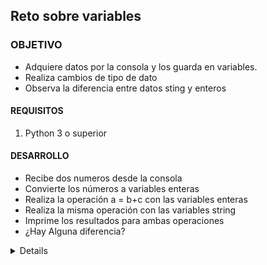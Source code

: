  	
## Reto sobre variables 

### OBJETIVO 

- Adquiere datos por la consola y los guarda en variables.
- Realiza cambios de tipo de dato 
- Observa la diferencia entre datos sting y enteros 

#### REQUISITOS 

1. Python 3 o superior

#### DESARROLLO
- Recibe dos numeros desde la consola 
- Convierte los números a variables enteras 
- Realiza la operación a = b+c con las variables enteras 
- Realiza la misma operación con las variables string 
- Imprime los resultados para ambas operaciones  
- ¿Hay Alguna diferencia? 


<details>
	Adquiere los datos desde la consola

	print("inserta número")
	a = input()
	print("inserta otro número") 
	b = input()

	Realiza el cast a entero
	
	num1 = int(a)
	num2 = int(b)
	
	Realiza las operaciones
	
	concatena = a+b
	suma = num1+num2
	
	Imprime los resultados
	
	print(concatena)
	print(suma)
	
	
</details> 



